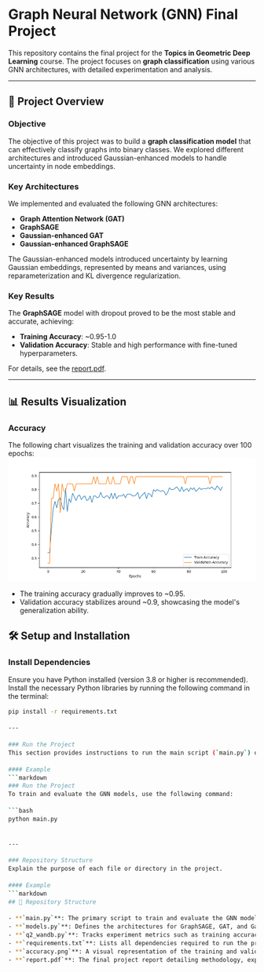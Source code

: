 # Graph Neural Network (GNN) Final Project

This repository contains the final project for the **Topics in Geometric Deep Learning** course. The project focuses on **graph classification** using various GNN architectures, with detailed experimentation and analysis.

---

## 📜 Project Overview

### Objective
The objective of this project was to build a **graph classification model** that can effectively classify graphs into binary classes. We explored different architectures and introduced Gaussian-enhanced models to handle uncertainty in node embeddings.

### Key Architectures
We implemented and evaluated the following GNN architectures:
- **Graph Attention Network (GAT)**
- **GraphSAGE**
- **Gaussian-enhanced GAT**
- **Gaussian-enhanced GraphSAGE**

The Gaussian-enhanced models introduced uncertainty by learning Gaussian embeddings, represented by means and variances, using reparameterization and KL divergence regularization.

### Key Results
The **GraphSAGE** model with dropout proved to be the most stable and accurate, achieving:
- **Training Accuracy**: ~0.95-1.0
- **Validation Accuracy**: Stable and high performance with fine-tuned hyperparameters.

For details, see the [report.pdf](report.pdf).

---

## 📊 Results Visualization

### Accuracy
The following chart visualizes the training and validation accuracy over 100 epochs:
![Accuracy](accuracy.png)

- The training accuracy gradually improves to ~0.95.
- Validation accuracy stabilizes around ~0.9, showcasing the model's generalization ability.

## 🛠️ Setup and Installation

### Install Dependencies
Ensure you have Python installed (version 3.8 or higher is recommended). Install the necessary Python libraries by running the following command in the terminal:

```bash
pip install -r requirements.txt

---

### Run the Project
This section provides instructions to run the main script (`main.py`) or other relevant files. You can include command-line instructions to ensure the user knows exactly what to do.

#### Example
```markdown
### Run the Project
To train and evaluate the GNN models, use the following command:

```bash
python main.py


---

### Repository Structure
Explain the purpose of each file or directory in the project.

#### Example
```markdown
## 📁 Repository Structure

- **`main.py`**: The primary script to train and evaluate the GNN models.
- **`models.py`**: Defines the architectures for GraphSAGE, GAT, and Gaussian-enhanced models.
- **`q2_wandb.py`**: Tracks experiment metrics such as training accuracy, loss, and validation metrics using Weights & Biases (wandb).
- **`requirements.txt`**: Lists all dependencies required to run the project.
- **`accuracy.png`**: A visual representation of the training and validation accuracy over epochs.
- **`report.pdf`**: The final project report detailing methodology, experiments, results, and conclusions.
